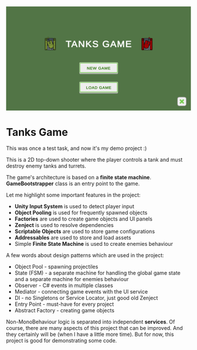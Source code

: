 ![image](/Documentation/tanks_game_0.png)
# Tanks Game 
This was once a test task, and now it's my demo project :)

This is a 2D top-down shooter where the player controls a tank and must destroy enemy tanks and turrets.

The game's architecture is based on a **finite state machine**. 
**GameBootstrapper** class is an entry point to the game.

Let me highlight some important features in the project:

* **Unity Input System** is used to detect player input
* **Object Pooling** is used for frequently spawned objects
* **Factories** are used to create game objects and UI panels
* **Zenject** is used to resolve dependencies
* **Scriptable Objects** are used to store game configurations
* **Addressables** are used to store and load assets
* Simple **Finite State Machine** is used to create enemies behaviour

A few words about design patterns which are used in the project:
* Object Pool - spawning projectiles
* State (FSM) - a separate machine for handling the global game state and a separate machine for enemies behaviour
* Observer - C# events in multiple classes
* Mediator - connecting game events with the UI service
* DI - no Singletons or Service Locator, just good old Zenject
* Entry Point - must-have for every project
* Abstract Factory - creating game objects

Non-MonoBehaviour logic is separated into independent **services**.
Of course, there are many aspects of this project that can be improved. And they certainly will be (when I have a little more time). But for now, this project is good for demonstrating some code.
